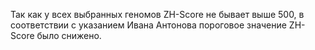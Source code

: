 Так как у всех выбранных геномов ZH-Score не бывает выше 500, в соответствии с указанием Ивана Антонова пороговое значение ZH-Score было снижено.
